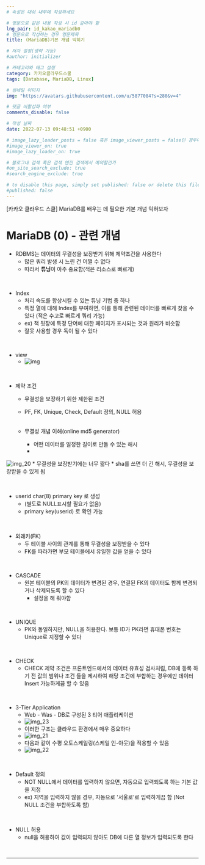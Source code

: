 ```yaml
---
# 속성은 대쉬 내부에 작성하세요

# 영문으로 같은 내용 작성 시 id 같아야 함
lng_pair: id_kakao_mariadb0
# 영문으로 작성하는 경우 영문제목
title: (MariaDB)기본 개념 익히기

# 저자 설정(생략 가능)
#author: initializer

# 카테고리와 태그 설정
category: 카카오클라우드스쿨
tags: [Database, MariaDB, Linux]

# 섬네일 이미지
img: "https://avatars.githubusercontent.com/u/5877084?s=280&v=4"

# 댓글 비활성화 여부
comments_disable: false

# 작성 날짜
date: 2022-07-13 09:48:51 +0900

# image_lazy_loader_posts = false 혹은 image_viewer_posts = false인 경우에만 사용하세요
#image_viewer_on: true
#image_lazy_loader_on: true

# 블로그내 검색 혹은 검색 엔진 검색에서 예외할건가
#on_site_search_exclude: true
#search_engine_exclude: true

# to disable this page, simply set published: false or delete this file
#published: false
---
```


<!-- outline-start -->

[카카오 클라우드 스쿨] MariaDB를 배우는 데 필요한 기본 개념 익혀보자

<!-- outline-end -->


# MariaDB (0) - 관련 개념

* RDBMS는 데이터의 무결성을 보장받기 위해 제약조건을 사용한다
  * 많은 쿼리 발생 시 느린 건 어쩔 수 없다
  * 따라서 **튜닝**이 아주 중요함(적은 리소스로 빠르게)

<br>

* Index
  * 처리 속도를 향상시킬 수 있는 튜닝 기법 중 하나
  * 특정 열에 대해 Index를 부여하면, 이를 통해 관련된 데이터를 빠르게 찾을 수 있다 (적은 수고로 빠르게 쿼리 가능)
  * ex) 책 뒷장에 특정 단어에 대한 페이지가 표시되는 것과 원리가 비슷함
  * 잘못 사용할 경우 독이 될 수 있다

<br>

* view
  * ![img](https://user-images.githubusercontent.com/104918800/178779132-f766a85f-8fe4-4c2d-9c7a-86941d23f4cc.png)

<br>

* 제약 조건
  * 무결성을 보장하기 위한 제한된 조건
  * PF, FK, Unique, Check, Default 정의, NULL 허용 <br><br>

  * 무결성 개념 이해(online md5 generator)
    * 어떤 데이터를 일정한 길이로 만들 수 있는 해시
    *
![img_20](https://user-images.githubusercontent.com/104918800/179400131-a53f88a9-fe15-4b7b-a2ff-9bd2b3f620c3.png)
    * 무결성을 보장받기에는 너무 짧다
    * sha를 쓰면 더 긴 해시, 무결성을 보장받을 수 있게 됨

<br>

* userid char(8) primary key 로 생성
  * (별도로 NULL표시할 필요가 없음)
  * primary key(userid) 로 확인 가능

<br>

* 외래키(FK)
  * 두 테이블 사이의 관계를 통해 무결성을 보장받을 수 있다
  * FK를 따라가면 부모 테이블에서 유일한 값을 얻을 수 있다

<br>

* CASCADE
  * 원본 테이블의 PK의 데이터가 변경된 경우, 연결된 FK의 데이터도 함께 변경되거나 삭제되도록 할 수 있다
    * 설정을 해 줘야함

<br>

* UNIQUE
  * PK와 동일하지만, NULL을 허용한다. 보통 ID가 PK라면 휴대폰 번호는 Unique로 지정할 수 있다

<br>

* CHECK
  * CHECK 제약 조건은 프론트엔드에서의 데이터 유효성 검사처럼, DB에 등록 하기 전 값의 범위나 조건 들을 제시하여 해당 조건에 부합하는 경우에만 데이터 Insert 가능하게끔 할 수 있음

<br>

* 3-Tier Application
  * Web - Was - DB로 구성된 3 티어 애플리케이션
  * ![img_23](https://user-images.githubusercontent.com/104918800/179400134-723156f3-3794-422e-b807-cd5834e9e308.png)
  * 이러한 구조는 클라우드 환경에서 매우 중요하다
  * ![img_21](https://user-images.githubusercontent.com/104918800/179400132-b6f4548e-0a41-4541-9eb8-ac0193cafa14.png)
  * 다음과 같이 수평 오토스케일링(스케일 인-아웃)을 적용할 수 있음
  * ![img_22](https://user-images.githubusercontent.com/104918800/179400133-e8c6c25f-9eb8-4604-a4a9-e5d63ab59ce2.png)

<br>

* Default 정의
  * NOT NULL에서 데이터를 입력하지 않으면, 자동으로 입력되도록 하는 기본 값을 지정
  * ex) 지역을 입력하지 않을 경우, 자동으로 '서울로'로 입력하게끔 함 (Not NULL 조건을 부합하도록 함)

<br>

* NULL 허용
  * null을 허용하여 값이 입력되지 않아도 DB에 다른 열 정보가 입력되도록 한다

<br>
<hr>
